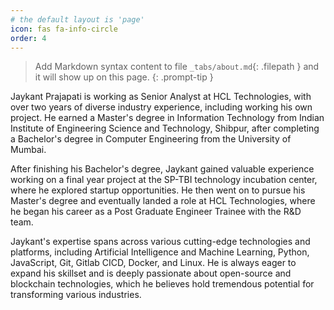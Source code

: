 ```yaml
---
# the default layout is 'page'
icon: fas fa-info-circle
order: 4
---
```


> Add Markdown syntax content to file `_tabs/about.md`{: .filepath } and it will show up on this page.
{: .prompt-tip }

Jaykant Prajapati is working as Senior Analyst at HCL Technologies, with over two years of diverse industry experience, including working his own project. He earned a Master's degree in Information Technology from  Indian Institute of Engineering Science and Technology, Shibpur, after completing a Bachelor's degree in Computer Engineering from the University of Mumbai.

After finishing his Bachelor's degree, Jaykant gained valuable experience working on a final year project at the SP-TBI technology incubation center, where he explored startup opportunities. He then went on to pursue his Master's degree and eventually landed a role at HCL Technologies, where he began his career as a Post Graduate Engineer Trainee with the R&D team.

Jaykant's expertise spans across various cutting-edge technologies and platforms, including Artificial Intelligence and Machine Learning, Python, JavaScript, Git, Gitlab CICD, Docker, and Linux. He is always eager to expand his skillset and is deeply passionate about open-source and blockchain technologies, which he believes hold tremendous potential for transforming various industries.